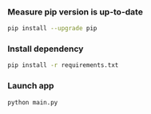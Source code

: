 ### Measure pip version is up-to-date
```bash
pip install --upgrade pip
```

### Install dependency
``` bash
pip install -r requirements.txt
```

### Launch app
```bash
python main.py
```
